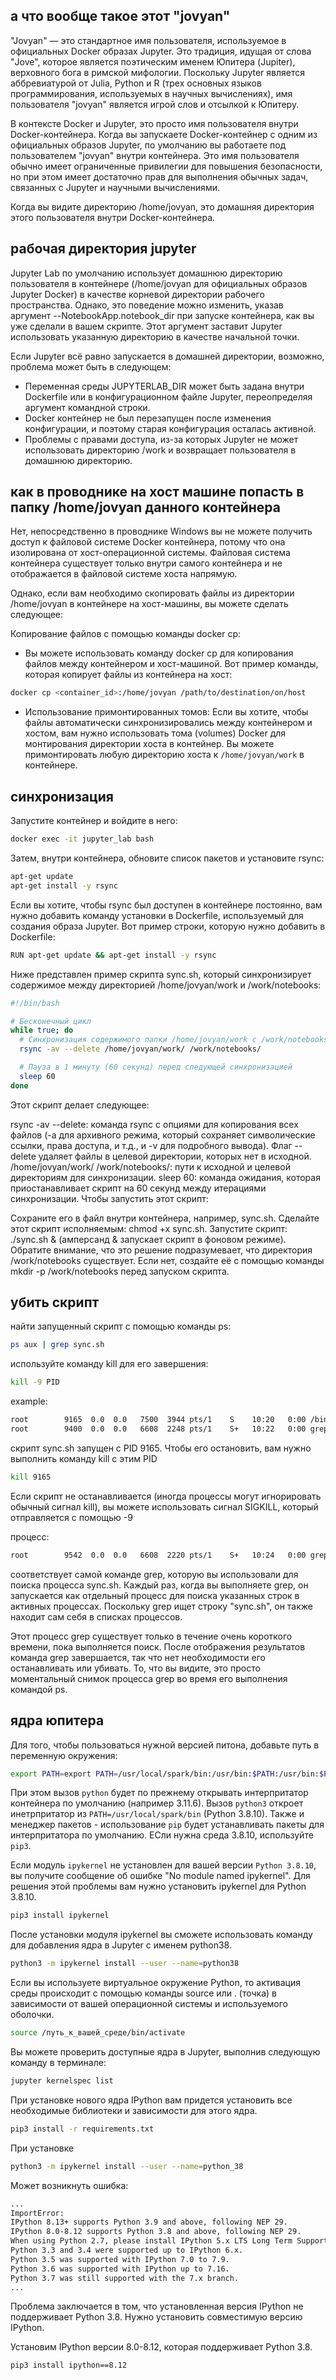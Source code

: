 ## а что вообще такое этот "jovyan"
"Jovyan" — это стандартное имя пользователя, используемое в официальных Docker образах Jupyter. Это традиция, идущая от слова "Jove", которое является поэтическим именем Юпитера (Jupiter), верховного бога в римской мифологии. Поскольку Jupyter является аббревиатурой от Julia, Python и R (трех основных языков программирования, используемых в научных вычислениях), имя пользователя "jovyan" является игрой слов и отсылкой к Юпитеру.

В контексте Docker и Jupyter, это просто имя пользователя внутри Docker-контейнера. Когда вы запускаете Docker-контейнер с одним из официальных образов Jupyter, по умолчанию вы работаете под пользователем "jovyan" внутри контейнера. Это имя пользователя обычно имеет ограниченные привилегии для повышения безопасности, но при этом имеет достаточно прав для выполнения обычных задач, связанных с Jupyter и научными вычислениями.

Когда вы видите директорию /home/jovyan, это домашняя директория этого пользователя внутри Docker-контейнера.

## рабочая директория jupyter
Jupyter Lab по умолчанию использует домашнюю директорию пользователя в контейнере (/home/jovyan для официальных образов Jupyter Docker) в качестве корневой директории рабочего пространства. Однако, это поведение можно изменить, указав аргумент --NotebookApp.notebook_dir при запуске контейнера, как вы уже сделали в вашем скрипте. Этот аргумент заставит Jupyter использовать указанную директорию в качестве начальной точки.

Если Jupyter всё равно запускается в домашней директории, возможно, проблема может быть в следующем:

- Переменная среды JUPYTERLAB_DIR может быть задана внутри Dockerfile или в конфигурационном файле Jupyter, переопределяя аргумент командной строки.
- Docker контейнер не был перезапущен после изменения конфигурации, и поэтому старая конфигурация осталась активной.
- Проблемы с правами доступа, из-за которых Jupyter не может использовать директорию /work и возвращает пользователя в домашнюю директорию.

## как в проводнике на хост машине попасть в папку /home/jovyan данного контейнера
Нет, непосредственно в проводнике Windows вы не можете получить доступ к файловой системе Docker контейнера, потому что она изолирована от хост-операционной системы. Файловая система контейнера существует только внутри самого контейнера и не отображается в файловой системе хоста напрямую.

Однако, если вам необходимо скопировать файлы из директории /home/jovyan в контейнере на хост-машины, вы можете сделать следующее:

Копирование файлов с помощью команды docker cp:
- Вы можете использовать команду docker cp для копирования файлов между контейнером и хост-машиной. Вот пример команды, которая копирует файлы из контейнера на хост:
```bash
docker cp <container_id>:/home/jovyan /path/to/destination/on/host
```
- Использование примонтированных томов:
Если вы хотите, чтобы файлы автоматически синхронизировались между контейнером и хостом, вам нужно использовать тома (volumes) Docker для монтирования директории хоста в контейнер. Вы можете примонтировать любую директорию хоста к `/home/jovyan/work` в контейнере.

## синхронизация
Запустите контейнер и войдите в него:
```bash
docker exec -it jupyter_lab bash
```
Затем, внутри контейнера, обновите список пакетов и установите rsync:
```bash
apt-get update
apt-get install -y rsync
```

Если вы хотите, чтобы rsync был доступен в контейнере постоянно, вам нужно добавить команду установки в Dockerfile, используемый для создания образа Jupyter. Вот пример строки, которую нужно добавить в Dockerfile:
```bash
RUN apt-get update && apt-get install -y rsync
```

Ниже представлен пример скрипта sync.sh, который синхронизирует содержимое между директорией /home/jovyan/work и /work/notebooks:
```bash
#!/bin/bash

# Бесконечный цикл
while true; do
  # Синхронизация содержимого папки /home/jovyan/work с /work/notebooks
  rsync -av --delete /home/jovyan/work/ /work/notebooks/

  # Пауза в 1 минуту (60 секунд) перед следующей синхронизацией
  sleep 60
done
```
Этот скрипт делает следующее:

rsync -av --delete: команда rsync с опциями для копирования всех файлов (-a для архивного режима, который сохраняет символические ссылки, права доступа, и т.д., и -v для подробного вывода). Флаг --delete удаляет файлы в целевой директории, которых нет в исходной.
/home/jovyan/work/ /work/notebooks/: пути к исходной и целевой директориям для синхронизации.
sleep 60: команда ожидания, которая приостанавливает скрипт на 60 секунд между итерациями синхронизации.
Чтобы запустить этот скрипт:

Сохраните его в файл внутри контейнера, например, sync.sh.
Сделайте этот скрипт исполняемым: chmod +x sync.sh.
Запустите скрипт: ./sync.sh & (амперсанд & запускает скрипт в фоновом режиме).
Обратите внимание, что это решение подразумевает, что директория /work/notebooks существует. Если нет, создайте её с помощью команды mkdir -p /work/notebooks перед запуском скрипта.

## убить скрипт

найти запущенный скрипт с помощью команды ps:
```bash
ps aux | grep sync.sh
```

используйте команду kill для его завершения:
```bash
kill -9 PID
```
example:
```bash
root        9165  0.0  0.0   7500  3944 pts/1    S    10:20   0:00 /bin/bash ./sync.sh
root        9400  0.0  0.0   6608  2248 pts/1    S+   10:22   0:00 grep --color=auto sync.sh
```
скрипт sync.sh запущен с PID 9165. Чтобы его остановить, вам нужно выполнить команду kill с этим PID
```bash
kill 9165
```
Если скрипт не останавливается (иногда процессы могут игнорировать обычный сигнал kill), вы можете использовать сигнал SIGKILL, который отправляется с помощью -9

процесс:
```bash
root        9542  0.0  0.0   6608  2220 pts/1    S+   10:24   0:00 grep --color=auto sync.sh
```
cоответствует самой команде grep, которую вы использовали для поиска процесса sync.sh. Каждый раз, когда вы выполняете grep, он запускается как отдельный процесс для поиска указанных строк в активных процессах. Поскольку grep ищет строку "sync.sh", он также находит сам себя в списках процессов.

Этот процесс grep существует только в течение очень короткого времени, пока выполняется поиск. После отображения результатов команда grep завершается, так что нет необходимости его останавливать или убивать. То, что вы видите, это просто моментальный снимок процесса grep во время его выполнения командой ps.

## ядра юпитера
Для того, чтобы пользоваться нужной версией питона, добавьте путь в переменную окружения:
```bash
export PATH=export PATH=/usr/local/spark/bin:/usr/bin:$PATH:/usr/bin:$PATH
```

При этом вызов `python` будет по прежнему открывать интерпритатор контейнера по умолчанию (например 3.11.6). Вызов `python3` откроет инетрпритатор из `PATH=/usr/local/spark/bin` (Python 3.8.10). Также и менеджер пакетов - использование `pip` будет устанавливать пакеты для интерпритатора по умолчанию. ЕСли нужна среда 3.8.10, используйте `pip3`.

Если модуль `ipykernel` не установлен для вашей версии `Python 3.8.10`, вы получите сообщение об ошибке "No module named ipykernel". Для решения этой проблемы вам нужно установить ipykernel для Python 3.8.10.
```bash
pip3 install ipykernel
```

После установки модуля ipykernel вы сможете использовать команду для добавления ядра в Jupyter с именем python38.
```bash
python3 -m ipykernel install --user --name=python38
```

Если вы используете виртуальное окружение Python, то активация среды происходит с помощью команды source или . (точка) в зависимости от вашей операционной системы и используемого оболочки.
```bash
source /путь_к_вашей_среде/bin/activate
```

Вы можете проверить доступные ядра в Jupyter, выполнив следующую команду в терминале:
```bash
jupyter kernelspec list
```

При установке нового ядра IPython вам придется установить все необходимые библиотеки и зависимости для этого ядра.
```bash
pip3 install -r requirements.txt
```

При установке
```bash
python3 -m ipykernel install --user --name=python_38
```
Может возникнуть ошибка:
```bash
...
ImportError: 
IPython 8.13+ supports Python 3.9 and above, following NEP 29.
IPython 8.0-8.12 supports Python 3.8 and above, following NEP 29.
When using Python 2.7, please install IPython 5.x LTS Long Term Support version.
Python 3.3 and 3.4 were supported up to IPython 6.x.
Python 3.5 was supported with IPython 7.0 to 7.9.
Python 3.6 was supported with IPython up to 7.16.
Python 3.7 was still supported with the 7.x branch.
...
```
Проблема заключается в том, что установленная версия IPython не поддерживает Python 3.8. Нужно установить совместимую версию IPython.

Установим IPython версии 8.0-8.12, которая поддерживает Python 3.8.
```bash
pip3 install ipython==8.12
```

